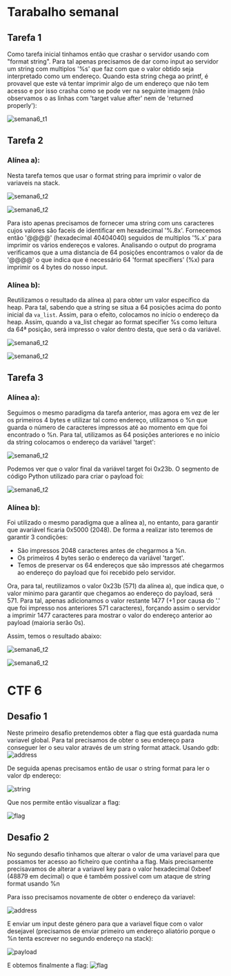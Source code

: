 # Tarabalho semanal #

## Tarefa 1
Como tarefa inicial tinhamos então que crashar o servidor usando com "format string". Para tal apenas precisamos de dar como input ao servidor um string com multiplos '%s' que faz com que o valor obtido seja interpretado como um endereço. Quando esta string chega ao printf, é provavel que este vá tentar imprimir algo de um endereço que não tem acesso e por isso crasha como se pode ver na seguinte imagem (não observamos o as linhas com 'target value after' nem de 'returned properly'):

![semana6_t1](images/semana6_t1.png)

## Tarefa 2

### Alínea a):
Nesta tarefa temos que usar o format string para imprimir o valor de variaveis na stack. 

![semana6_t2](images/T6_T3-4_1.png)

![semana6_t2](images/T6_T3-4_2.png)

Para isto apenas precisamos de fornecer uma string com uns caracteres cujos valores são faceis de identificar em hexadecimal '%.8x'. Fornecemos então '@@@@' (hexadecimal 40404040) seguidos de multiplos '%.x' para imprimir os vários endereços e valores.
Analisando o output do programa verificamos que a uma distancia de 64 posições encontramos o valor da de '@@@@' o que indica que é necessário 64 'format specifiers' (%x) para imprimir os 4 bytes do nosso input.

### Alínea b):

Reutilizamos o resultado da alínea a) para obter um valor específico da heap. Para tal, sabendo que a string se situa a 64 posições acima do ponto inicial da `va_list`. Assim, para o efeito, colocamos no início o endereço da heap. Assim, quando a va_list chegar ao format specifier %s como leitura da 64ª posição, será impresso o valor dentro desta, que será o da variável.

![semana6_t2](images/T6_T3-4_4.png)

![semana6_t2](images/T6_T3-4_5.png)


## Tarefa 3

### Alínea a):

Seguimos o mesmo paradigma da tarefa anterior, mas agora em vez de ler os primeiros 4 bytes e utilizar tal como endereço, utilizamos o %n que guarda o número de caracteres impressos até ao momento em que foi encontrado o %n. Para tal, utilizamos as 64 posições anteriores e no início da string colocamos o endereço da variável 'target':

![semana6_t2](images/T6_T3-4_7.png)

Podemos ver que o valor final da variável target foi 0x23b. O segmento de código Python utilizado para criar o payload foi:

![semana6_t2](images/T6_T3-4_8.png)

### Alínea b):

Foi utilizado o mesmo paradigma que a alínea a), no entanto, para garantir que avariável ficaria 0x5000 (2048). De forma a realizar isto teremos de garantir 3 condições:

- São impressos 2048 caracteres antes de chegarmos a %n.
- Os primeiros 4 bytes serão o endereço da variável 'target'.
- Temos de preservar os 64 endereços que são impressos até chegarmos ao endereço do payload que foi recebido pelo servidor.

Ora, para tal, reutilizamos o valor 0x23b (571) da alínea a), que indica que, o valor minimo para garantir que chegamos ao endereço do payload, será 571. Para tal, apenas adicionamos o valor restante 1477 (+1 por causa do '.' que foi impresso nos anteriores 571 caracteres), forçando assim o servidor a imprimir 1477 caracteres para mostrar o valor do endereço anterior ao payload (maioria serão 0s).

Assim, temos o resultado abaixo:

![semana6_t2](images/T6_T3-4_9.png)

![semana6_t2](images/T6_T3-4_10.png)

# CTF 6 #

## Desafio 1
 
Neste primeiro desafio pretendemos obter a flag que está guardada numa variavel global. Para tal precisamos de obter o seu endereço para conseguer ler o seu valor através de um string format attack.
Usando gdb:
![address](images/ctf6d1_address.png)

De seguida apenas precisamos então de usar o string format para ler o valor dp endereço:

![string](images/ctf6d1_input.png)

Que nos permite então visualizar a flag:

![flag](images/ctf6d1_flag.png)

## Desafio 2

No segundo desafio tinhamos que alterar o valor de uma variavel para que possamos ter acesso ao ficheiro que continha a flag.
Mais precisamente precisavamos de alterar a variavel key para o valor hexadecimal 0xbeef (48879 em decimal) o que é também possivel com um ataque de string format usando %n

Para isso precisamos novamente de obter o endereço da variavel:

![address](images/ctf6d2_keyaddress.png)

E enviar um input deste género para que a variavel fique com o valor desejavel (precisamos de enviar primeiro um endereço aliatório porque o %n tenta escrever no segundo endereço na stack):

![payload](images/ctf6d2_payload.png)

E obtemos finalmente a flag:
![flag](images/ctf6d2_flag.png)




